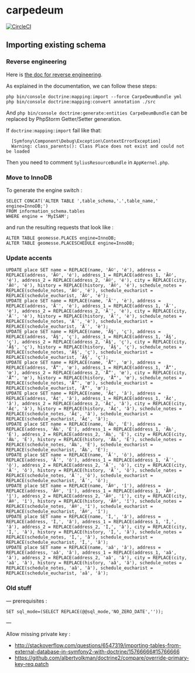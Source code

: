 carpedeum
=========

[![CircleCI](https://circleci.com/gh/carpedeum-fr/carpedeum/tree/master.svg?style=svg)](https://circleci.com/gh/carpedeum-fr/carpedeum/tree/master)

## Importing existing schema

### Reverse engineering

Here is [the doc for reverse engineering](http://symfony.com/doc/current/doctrine/reverse_engineering.html).

As explained in the documentation, we can follow these steps:

```
php bin/console doctrine:mapping:import --force CarpeDeumBundle yml
php bin/console doctrine:mapping:convert annotation ./src
```

And `php bin/console doctrine:generate:entities CarpeDeumBundle` can be replaced by PhpStorm Getter/Setter generation.

If `doctrine:mapping:import` fail like that:

```
  [Symfony\Component\Debug\Exception\ContextErrorException]
  Warning: class_parents(): Class Place does not exist and could not be loaded
```

Then you need to comment `SyliusResourceBundle` in `AppKernel.php`.

### Move to InnoDB

To generate the engine switch :

```
SELECT CONCAT('ALTER TABLE ',table_schema,'.',table_name,' engine=InnoDB;') 
FROM information_schema.tables 
WHERE engine = 'MyISAM';
```

and run the resulting requests that look like :

```
ALTER TABLE geomesse.PLACES engine=InnoDB;
ALTER TABLE geomesse.PLACESCHEDULE engine=InnoDB;
```

### Update accents

```
UPDATE place SET name = REPLACE(name, 'Ã©', 'é'), address = REPLACE(address, 'Ã©', 'é'), address_1 = REPLACE(address_1, 'Ã©', 'é'), address_2 = REPLACE(address_2, 'Ã©', 'é'), city = REPLACE(city, 'Ã©', 'é'), history = REPLACE(history, 'Ã©', 'é'), schedule_notes = REPLACE(schedule_notes, 'Ã©', 'é'), schedule_eucharist = REPLACE(schedule_eucharist, 'Ã©', 'é');
UPDATE place SET name = REPLACE(name, 'Ã¨', 'è'), address = REPLACE(address, 'Ã¨', 'è'), address_1 = REPLACE(address_1, 'Ã¨', 'è'), address_2 = REPLACE(address_2, 'Ã¨', 'è'), city = REPLACE(city, 'Ã¨', 'è'), history = REPLACE(history, 'Ã¨', 'è'), schedule_notes = REPLACE(schedule_notes, 'Ã¨', 'è'), schedule_eucharist = REPLACE(schedule_eucharist, 'Ã¨', 'è');
UPDATE place SET name = REPLACE(name, 'Ã§', 'ç'), address = REPLACE(address, 'Ã§', 'ç'), address_1 = REPLACE(address_1, 'Ã§', 'ç'), address_2 = REPLACE(address_2, 'Ã§', 'ç'), city = REPLACE(city, 'Ã§', 'ç'), history = REPLACE(history, 'Ã§', 'ç'), schedule_notes = REPLACE(schedule_notes, 'Ã§', 'ç'), schedule_eucharist = REPLACE(schedule_eucharist, 'Ã§', 'ç');
UPDATE place SET name = REPLACE(name, 'Å“', 'œ'), address = REPLACE(address, 'Å“', 'œ'), address_1 = REPLACE(address_1, 'Å“', 'œ'), address_2 = REPLACE(address_2, 'Å“', 'œ'), city = REPLACE(city, 'Å“', 'œ'), history = REPLACE(history, 'Å“', 'œ'), schedule_notes = REPLACE(schedule_notes, 'Å“', 'œ'), schedule_eucharist = REPLACE(schedule_eucharist, 'Å“', 'œ');
UPDATE place SET name = REPLACE(name, 'Ã¢', 'â'), address = REPLACE(address, 'Ã¢', 'â'), address_1 = REPLACE(address_1, 'Ã¢', 'â'), address_2 = REPLACE(address_2, 'Ã¢', 'â'), city = REPLACE(city, 'Ã¢', 'â'), history = REPLACE(history, 'Ã¢', 'â'), schedule_notes = REPLACE(schedule_notes, 'Ã¢', 'â'), schedule_eucharist = REPLACE(schedule_eucharist, 'Ã¢', 'â');
UPDATE place SET name = REPLACE(name, 'Ã‰', 'É'), address = REPLACE(address, 'Ã‰', 'É'), address_1 = REPLACE(address_1, 'Ã‰', 'É'), address_2 = REPLACE(address_2, 'Ã‰', 'É'), city = REPLACE(city, 'Ã‰', 'É'), history = REPLACE(history, 'Ã‰', 'É'), schedule_notes = REPLACE(schedule_notes, 'Ã‰', 'É'), schedule_eucharist = REPLACE(schedule_eucharist, 'Ã‰', 'É');
UPDATE place SET name = REPLACE(name, 'Ã´', 'ô'), address = REPLACE(address, 'Ã´', 'ô'), address_1 = REPLACE(address_1, 'Ã´', 'ô'), address_2 = REPLACE(address_2, 'Ã´', 'ô'), city = REPLACE(city, 'Ã´', 'ô'), history = REPLACE(history, 'Ã´', 'ô'), schedule_notes = REPLACE(schedule_notes, 'Ã´', 'ô'), schedule_eucharist = REPLACE(schedule_eucharist, 'Ã´', 'ô');
UPDATE place SET name = REPLACE(name, 'Ã®', 'î'), address = REPLACE(address, 'Ã®', 'î'), address_1 = REPLACE(address_1, 'Ã®', 'î'), address_2 = REPLACE(address_2, 'Ã®', 'î'), city = REPLACE(city, 'Ã®', 'î'), history = REPLACE(history, 'Ã®', 'î'), schedule_notes = REPLACE(schedule_notes, 'Ã®', 'î'), schedule_eucharist = REPLACE(schedule_eucharist, 'Ã®', 'î');
UPDATE place SET name = REPLACE(name, 'Ì‚', 'â'), address = REPLACE(address, 'Ì‚', 'â'), address_1 = REPLACE(address_1, 'Ì‚', 'â'), address_2 = REPLACE(address_2, 'Ì‚', 'â'), city = REPLACE(city, 'Ì‚', 'â'), history = REPLACE(history, 'Ì‚', 'â'), schedule_notes = REPLACE(schedule_notes, 'Ì‚', 'â'), schedule_eucharist = REPLACE(schedule_eucharist, 'Ì‚', 'â');
UPDATE place SET name = REPLACE(name, 'aâ', 'â'), address = REPLACE(address, 'aâ', 'â'), address_1 = REPLACE(address_1, 'aâ', 'â'), address_2 = REPLACE(address_2, 'aâ', 'â'), city = REPLACE(city, 'aâ', 'â'), history = REPLACE(history, 'aâ', 'â'), schedule_notes = REPLACE(schedule_notes, 'aâ', 'â'), schedule_eucharist = REPLACE(schedule_eucharist, 'aâ', 'â');
```

### Old stuff

— prerequisites :
```
SET sql_mode=(SELECT REPLACE(@@sql_mode,'NO_ZERO_DATE',''));
```

— 

Allow missing private key : 
- http://stackoverflow.com/questions/6547319/importing-tables-from-external-database-in-symfony2-with-doctrine/15766666#15766666
- https://github.com/albertvolkman/doctrine2/compare/override-primary-key-req.patch


